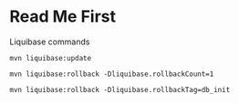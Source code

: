 # Read Me First
Liquibase commands

`mvn liquibase:update`

`mvn liquibase:rollback -Dliquibase.rollbackCount=1`

`mvn liquibase:rollback -Dliquibase.rollbackTag=db_init`  